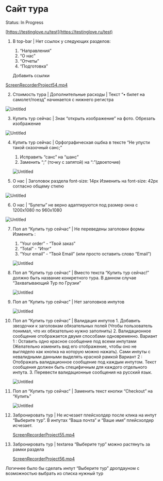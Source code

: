 # Сайт тура

Status: In Progress

[https://testinglove.ru/test](https://testinglove.ru/test)

1. В top-bar  | Нет ссылок у следующих разделов:
    1. “Направления” 
    2. “О нас”
    3. “Отчеты”
    4. “Подготовка”
    
    Добавить ссылки
    

[ScreenRecorderProject54.mp4](%D0%A1%D0%B0%D0%B8%CC%86%D1%82%20%D1%82%D1%83%D1%80%D0%B0%20676a9c596dbe46e99d22a635c2dbc823/ScreenRecorderProject54.mp4)

2. Стоимость тура | Дополнительные расходы |  Текст “• билет на самолет/поезд” начинается с нижнего регистра

![Untitled](%D0%A1%D0%B0%D0%B8%CC%86%D1%82%20%D1%82%D1%83%D1%80%D0%B0%20676a9c596dbe46e99d22a635c2dbc823/Untitled.png)

3. Купить тур сейчас | Знак “открыть изображение” на фото.
Обрезать изображение

![Untitled](%D0%A1%D0%B0%D0%B8%CC%86%D1%82%20%D1%82%D1%83%D1%80%D0%B0%20676a9c596dbe46e99d22a635c2dbc823/Untitled%201.png)

4. Купить тур сейчас | Орфографическая ошбка в тексте “Не упусти такой сказочный санс;”
    1. Исправить “санс” на “шанс”
    2. Заменить “;” (точку с запятой) на “:”(двоеточие)
    
    ![Untitled](%D0%A1%D0%B0%D0%B8%CC%86%D1%82%20%D1%82%D1%83%D1%80%D0%B0%20676a9c596dbe46e99d22a635c2dbc823/Untitled%202.png)
    
5. О нас | Заголовок раздела font-size: 14px
Изменить на font-size: 42px согласно общему стилю

![Untitled](%D0%A1%D0%B0%D0%B8%CC%86%D1%82%20%D1%82%D1%83%D1%80%D0%B0%20676a9c596dbe46e99d22a635c2dbc823/Untitled%203.png)

6. О нас | “Булеты” не верно адаптируются под  размер окна  с 1200х1080 по 960х1080

![Untitled](%D0%A1%D0%B0%D0%B8%CC%86%D1%82%20%D1%82%D1%83%D1%80%D0%B0%20676a9c596dbe46e99d22a635c2dbc823/Untitled%204.png)

7. Поп ап “Купить тур сейчас” | Не переведены заголовки формы
Изменить :
    1. ”Your order” - “Твой заказ”
    2. “Total” - “Итог”
    3. “Your email” - “Твой Email” (или просто оставить слово “Email”)
    
    ![Untitled](%D0%A1%D0%B0%D0%B8%CC%86%D1%82%20%D1%82%D1%83%D1%80%D0%B0%20676a9c596dbe46e99d22a635c2dbc823/Untitled%205.png)
    
8. Поп ап “Купить тур сейчас” | Вместо текста “Купить тур сейчас!” должно быть название конкретного тура. В данном случае “Захватывающий Тур по Грузии”
     
    
    ![Untitled](%D0%A1%D0%B0%D0%B8%CC%86%D1%82%20%D1%82%D1%83%D1%80%D0%B0%20676a9c596dbe46e99d22a635c2dbc823/Untitled%206.png)
    
9. Поп ап “Купить тур сейчас” | Нет заголовков инпутов
    
    ![Untitled](%D0%A1%D0%B0%D0%B8%CC%86%D1%82%20%D1%82%D1%83%D1%80%D0%B0%20676a9c596dbe46e99d22a635c2dbc823/Untitled%207.png)
    
10. Поп ап “Купить тур сейчас” | Валидация инпутов
        1. Добавить звездочки к заголовкам обязательных полей (Чтобы пользователь понимал, что их обязательно нужно заполнить)
        2. Валидационное сообщение отображается двумя способами одновременно.
        Вариант 1 : Оставить одно красное сообщение под всеми инпутами (Желательно изменить вид его отображение, чтобы оно не выглядело как кнопка на которую можно нажать). Сами инпуты с невалидными данными выделять красной рамкой
        Вариант 2 : Отображать валидационное сообщение под каждым инпутом. Текст сообщения должен быть специфичным для каждого отдельного инпута.
        3. Перевести валидационные сообщения на русский язык.
    
    ![Untitled](%D0%A1%D0%B0%D0%B8%CC%86%D1%82%20%D1%82%D1%83%D1%80%D0%B0%20676a9c596dbe46e99d22a635c2dbc823/Untitled%208.png)
    
11. Поп ап “Купить тур сейчас” | Заменить текст кнопки “Checkout” на “Купить”
    
    ![Untitled](%D0%A1%D0%B0%D0%B8%CC%86%D1%82%20%D1%82%D1%83%D1%80%D0%B0%20676a9c596dbe46e99d22a635c2dbc823/Untitled%209.png)
    
12.  Забронировать тур | Не исчезает плейсхолдер после клика на инпут “Выберите тур”. В инпутах “Ваша почта” и “Ваше имя” плейсхолдер исчезает.
        
        [ScreenRecorderProject55.mp4](%D0%A1%D0%B0%D0%B8%CC%86%D1%82%20%D1%82%D1%83%D1%80%D0%B0%20676a9c596dbe46e99d22a635c2dbc823/ScreenRecorderProject55.mp4)
        
12. Забронировать тур | textarea “Выберите тур” можно растянуть за рамки раздела
        
       [ScreenRecorderProject56.mp4](%D0%A1%D0%B0%D0%B8%CC%86%D1%82%20%D1%82%D1%83%D1%80%D0%B0%20676a9c596dbe46e99d22a635c2dbc823/ScreenRecorderProject56.mp4)
        
   Логичнее было бы сделать инпут “Выберите тур” дропдауном с возможностью выбрать из списка нужный тур
